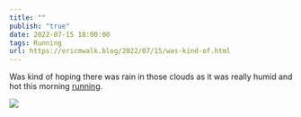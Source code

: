 ```yaml
---
title: ""
publish: "true"
date: 2022-07-15 18:00:00
tags: Running
url: https://ericmwalk.blog/2022/07/15/was-kind-of.html
---
```


Was kind of hoping there was rain in those clouds as it was really humid and hot this morning [running](http://www.strava.com/activities/7473562216).

![](https://ericmwalk.blog/uploads/2022/a5959843a3.jpg)